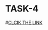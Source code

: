 # TASK-4
#[CLCIK THE LINK](https://docs.google.com/presentation/d/1U1VmRYm8KCRVvzJKIeXuSKzJn3dQCaD_/edit?usp=drivesdk&ouid=100409209978588713930&rtpof=true&sd=true)
